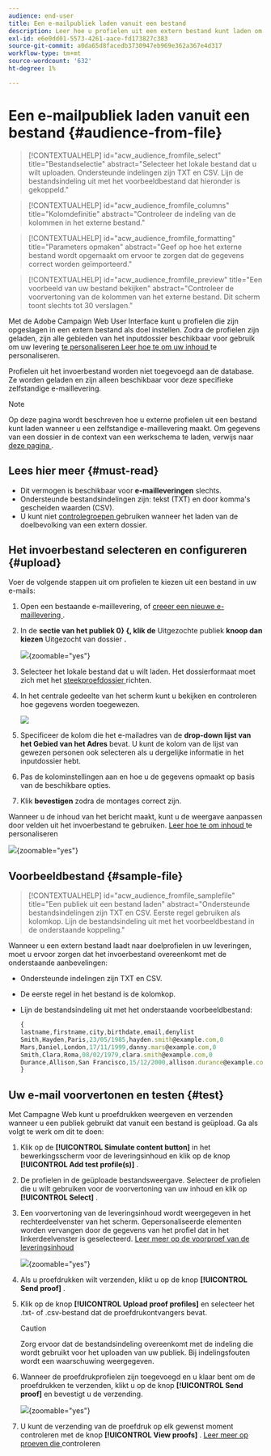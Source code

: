 ```yaml
---
audience: end-user
title: Een e-mailpubliek laden vanuit een bestand
description: Leer hoe u profielen uit een extern bestand kunt laden om uw e-mailpubliek te maken
exl-id: e6e0dd01-5573-4261-aace-fd173827c383
source-git-commit: a0da65d8facedb3730947eb969e362a367e4d317
workflow-type: tm+mt
source-wordcount: '632'
ht-degree: 1%

---
```


# Een e-mailpubliek laden vanuit een bestand {#audience-from-file}

>[!CONTEXTUALHELP]
>id="acw_audience_fromfile_select"
>title="Bestandselectie"
>abstract="Selecteer het lokale bestand dat u wilt uploaden. Ondersteunde indelingen zijn TXT en CSV. Lijn de bestandsindeling uit met het voorbeeldbestand dat hieronder is gekoppeld."

>[!CONTEXTUALHELP]
>id="acw_audience_fromfile_columns"
>title="Kolomdefinitie"
>abstract="Controleer de indeling van de kolommen in het externe bestand."

>[!CONTEXTUALHELP]
>id="acw_audience_fromfile_formatting"
>title="Parameters opmaken"
>abstract="Geef op hoe het externe bestand wordt opgemaakt om ervoor te zorgen dat de gegevens correct worden geïmporteerd."

>[!CONTEXTUALHELP]
>id="acw_audience_fromfile_preview"
>title="Een voorbeeld van uw bestand bekijken"
>abstract="Controleer de voorvertoning van de kolommen van het externe bestand. Dit scherm toont slechts tot 30 verslagen."

Met de Adobe Campaign Web User Interface kunt u profielen die zijn opgeslagen in een extern bestand als doel instellen. Zodra de profielen zijn geladen, zijn alle gebieden van het inputdossier beschikbaar voor gebruik om uw levering [ te personaliseren Leer hoe te om uw inhoud ](../personalization/personalize.md) te personaliseren.

Profielen uit het invoerbestand worden niet toegevoegd aan de database. Ze worden geladen en zijn alleen beschikbaar voor deze specifieke zelfstandige e-maillevering.

>[!NOTE]
>
>Op deze pagina wordt beschreven hoe u externe profielen uit een bestand kunt laden wanneer u een zelfstandige e-maillevering maakt. Om gegevens van een dossier in de context van een werkschema te laden, verwijs naar [ deze pagina ](../workflows/activities/load-file.md).

## Lees hier meer {#must-read}

* Dit vermogen is beschikbaar voor **e-mailleveringen** slechts.
* Ondersteunde bestandsindelingen zijn: tekst (TXT) en door komma&#39;s gescheiden waarden (CSV).
* U kunt niet [ controlegroepen ](control-group.md) gebruiken wanneer het laden van de doelbevolking van een extern dossier.

## Het invoerbestand selecteren en configureren {#upload}

Voer de volgende stappen uit om profielen te kiezen uit een bestand in uw e-mails:

1. Open een bestaande e-maillevering, of [ creeer een nieuwe e-maillevering ](../email/create-email.md).
1. In de **sectie van het publiek 0} {, klik de** Uitgezochte publiek **knoop dan kiezen** Uitgezocht van dossier **.**

   ![](assets/select-from-file.png){zoomable="yes"}

1. Selecteer het lokale bestand dat u wilt laden. Het dossierformaat moet zich met het [ steekproefdossier ](#sample-file) richten.
1. In het centrale gedeelte van het scherm kunt u bekijken en controleren hoe gegevens worden toegewezen.

   ![](assets/select-from-file-map.png)

1. Specificeer de kolom die het e-mailadres van de **drop-down lijst van het Gebied van het Adres** bevat. U kunt de kolom van de lijst van gewezen personen ook selecteren als u dergelijke informatie in het inputdossier hebt.
1. Pas de kolominstellingen aan en hoe u de gegevens opmaakt op basis van de beschikbare opties.
1. Klik **bevestigen** zodra de montages correct zijn.

Wanneer u de inhoud van het bericht maakt, kunt u de weergave aanpassen door velden uit het invoerbestand te gebruiken. [ Leer hoe te om inhoud ](../personalization/personalize.md) te personaliseren

![](assets/select-external-perso.png){zoomable="yes"}

## Voorbeeldbestand {#sample-file}

>[!CONTEXTUALHELP]
>id="acw_audience_fromfile_samplefile"
>title="Een publiek uit een bestand laden"
>abstract="Ondersteunde bestandsindelingen zijn TXT en CSV. Eerste regel gebruiken als kolomkop. Lijn de bestandsindeling uit met het voorbeeldbestand in de onderstaande koppeling."

Wanneer u een extern bestand laadt naar doelprofielen in uw leveringen, moet u ervoor zorgen dat het invoerbestand overeenkomt met de onderstaande aanbevelingen:

* Ondersteunde indelingen zijn TXT en CSV.
* De eerste regel in het bestand is de kolomkop.
* Lijn de bestandsindeling uit met het onderstaande voorbeeldbestand:

  ```javascript
  {
  lastname,firstname,city,birthdate,email,denylist
  Smith,Hayden,Paris,23/05/1985,hayden.smith@example.com,0
  Mars,Daniel,London,17/11/1999,danny.mars@example.com,0
  Smith,Clara,Roma,08/02/1979,clara.smith@example.com,0
  Durance,Allison,San Francisco,15/12/2000,allison.durance@example.com,1
  }
  ```

## Uw e-mail voorvertonen en testen {#test}

Met Campagne Web kunt u proefdrukken weergeven en verzenden wanneer u een publiek gebruikt dat vanuit een bestand is geüpload. Ga als volgt te werk om dit te doen:

1. Klik op de **[!UICONTROL Simulate content button]** in het bewerkingsscherm voor de leveringsinhoud en klik op de knop **[!UICONTROL Add test profile(s)]** .

1. De profielen in de geüploade bestandsweergave. Selecteer de profielen die u wilt gebruiken voor de voorvertoning van uw inhoud en klik op **[!UICONTROL Select]** .

1. Een voorvertoning van de leveringsinhoud wordt weergegeven in het rechterdeelvenster van het scherm. Gepersonaliseerde elementen worden vervangen door de gegevens van het profiel dat in het linkerdeelvenster is geselecteerd. [ Leer meer op de voorproef van de leveringsinhoud ](../preview-test/preview-content.md)

   ![](assets/file-upload-preview.png){zoomable="yes"}

1. Als u proefdrukken wilt verzenden, klikt u op de knop **[!UICONTROL Send proof]** .

1. Klik op de knop **[!UICONTROL Upload proof profiles]** en selecteer het .txt- of .csv-bestand dat de proefdrukontvangers bevat.

   >[!CAUTION]
   >
   >Zorg ervoor dat de bestandsindeling overeenkomt met de indeling die wordt gebruikt voor het uploaden van uw publiek. Bij indelingsfouten wordt een waarschuwing weergegeven.

1. Wanneer de proefdrukprofielen zijn toegevoegd en u klaar bent om de proefdrukken te verzenden, klikt u op de knop **[!UICONTROL Send proof]** en bevestigt u de verzending.

   ![](assets/file-upload-test.png){zoomable="yes"}

1. U kunt de verzending van de proefdruk op elk gewenst moment controleren met de knop **[!UICONTROL View proofs]** . [ Leer meer op proeven die ](../preview-test/test-deliveries.md#access-test-deliveries) controleren
